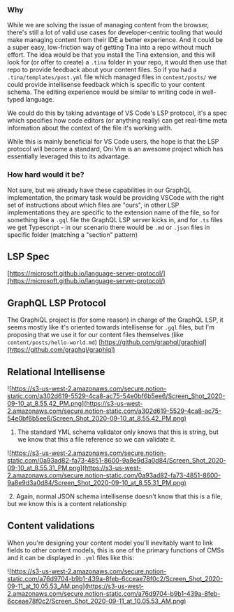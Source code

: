### Why

While we are solving the issue of managing content from the browser, there's still a lot of valid use cases for developer-centric tooling that would make managing content from their IDE a better experience. And it could be a super easy, low-friction way of getting Tina into a repo without much effort. The idea would be that you install the Tina extension, and this will look for (or offer to create) a `.tina` folder in your repo, it would then use that repo to provide feedback about your content files. So if you had a `.tina/templates/post.yml` file which managed files in `content/posts/` we could provide intellisense feedback which is specific to your content schema. The editing experience would be similar to writing code in well-typed language.

We could do this by taking advantage of VS Code's LSP protocol, it's a spec which specifies how code editors (or anything really) can get real-time meta information about the context of the file it's working with. 

While this is mainly beneficial for VS Code users, the hope is that the LSP protocol will become a standard, Oni Vim is an awesome project which has essentially leveraged this to its advantage. 

### How hard would it be?

Not sure, but we already have these capabilities in our GraphQL implementation, the primary task would be providing VSCode with the right set of instructions about which files are "ours", in other LSP implementations they are specific to the extension name of the file, so for something like a `.gql` file the GraphQL LSP server kicks in, and for `.ts` files we get Typescript - in our scenario there would be `.md` or `.json` files in specific folder (matching a "section" pattern)

## LSP Spec

[https://microsoft.github.io/language-server-protocol/](https://microsoft.github.io/language-server-protocol/)

## GraphQL LSP Protocol

The GraphiQL project is (for some reason) in charge of the GraphQL LSP, it seems mostly like it's oriented towards intellisense for `.gql` files, but I'm proposing that we use it for our content files themselves (like `content/posts/hello-world.md`) [https://github.com/graphql/graphiql](https://github.com/graphql/graphiql)

## Relational Intellisense

![https://s3-us-west-2.amazonaws.com/secure.notion-static.com/a302d619-5529-4ca8-ac75-54e0bf6b5ee6/Screen_Shot_2020-09-10_at_8.55.42_PM.png](https://s3-us-west-2.amazonaws.com/secure.notion-static.com/a302d619-5529-4ca8-ac75-54e0bf6b5ee6/Screen_Shot_2020-09-10_at_8.55.42_PM.png)

1. The standard YML schema validator only knows that this is string, but we know that this a file reference so we can validate it.

![https://s3-us-west-2.amazonaws.com/secure.notion-static.com/0a93ad82-fa73-4851-8600-9a8e9d3a0d84/Screen_Shot_2020-09-10_at_8.55.31_PM.png](https://s3-us-west-2.amazonaws.com/secure.notion-static.com/0a93ad82-fa73-4851-8600-9a8e9d3a0d84/Screen_Shot_2020-09-10_at_8.55.31_PM.png)

 2.  Again, normal JSON schema intellisense doesn't know that this is a file, but we know this is a content relationship

## Content validations

When you're designing your content model you'll inevitably want to link fields to other content models, this is one of the primary functions of CMSs and it can be displayed in `.yml` files like this: 

![https://s3-us-west-2.amazonaws.com/secure.notion-static.com/a76d9704-b9b1-439a-8feb-6cceae78f0c2/Screen_Shot_2020-09-11_at_10.05.53_AM.png](https://s3-us-west-2.amazonaws.com/secure.notion-static.com/a76d9704-b9b1-439a-8feb-6cceae78f0c2/Screen_Shot_2020-09-11_at_10.05.53_AM.png)
